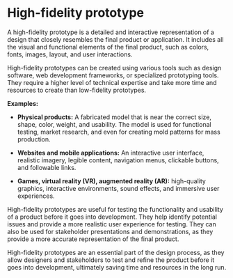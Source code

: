 # High-fidelity prototype

A high-fidelity prototype is a detailed and interactive representation of a design that closely resembles the final product or application. It includes all the visual and functional elements of the final product, such as colors, fonts, images, layout, and user interactions.

High-fidelity prototypes can be created using various tools such as design software, web development frameworks, or specialized prototyping tools. They require a higher level of technical expertise and take more time and resources to create than low-fidelity prototypes.

**Examples:**

* **Physical products:** A fabricated model that is near the correct size, shape, color, weight, and usability. The model is used for functional testing, market research, and even for creating mold patterns for mass production.

* **Websites and mobile applications:** An interactive user interface, realistic imagery, legible content, navigation menus, clickable buttons, and followable links.

* **Games, virtual reality (VR), augmented reality (AR):** high-quality graphics, interactive environments, sound effects, and immersive user experiences.

High-fidelity prototypes are useful for testing the functionality and usability of a product before it goes into development. They help identify potential issues and provide a more realistic user experience for testing. They can also be used for stakeholder presentations and demonstrations, as they provide a more accurate representation of the final product.

High-fidelity prototypes are an essential part of the design process, as they allow designers and stakeholders to test and refine the product before it goes into development, ultimately saving time and resources in the long run.

